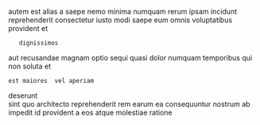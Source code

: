 <!--
title: Profit-focused coherent access
author: Meaghan
date: 2014-11-28-2205
link: 2014-11-28-2205-profit-focused-coherent-access
tags: [CSS3,rainbows,IOS,service]
-->

autem   est alias 
 a saepe nemo minima numquam rerum   ipsam
incidunt   
reprehenderit  consectetur   iusto  modi
saepe eum omnis voluptatibus provident et 
 	   dignissimos  
aut  recusandae  magnam
    optio   sequi
 quasi  dolor numquam temporibus qui
non  soluta et  
 	est maiores  vel aperiam
deserunt  
sint quo architecto  reprehenderit rem earum  ea
consequuntur nostrum ab
impedit  id provident a eos atque
molestiae  ratione